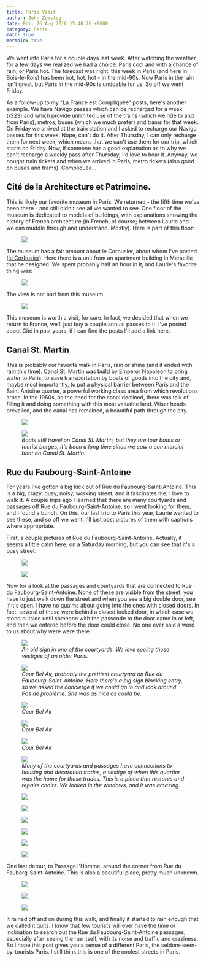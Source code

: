 ```yaml
---
title: Paris Visit
author: John Zumsteg
date: Fri, 26 Aug 2016 15:40:26 +0000
category: Paris
math: true
mermaid: true
---
```

We went into Paris for a couple days last week. After watching the weather for a few days we realized we had a choice: Paris cool and with a chance of rain, or Paris hot. The forecast was right: this week in Paris (and here in Bois-le-Rois) has been hot, hot, hot - in the mid-90s. Now Paris in the rain isn't great, but Paris in the mid-90s is undoable for us. So off we went Friday.

As a follow-up to my "La France est Compliquée" posts, here's another example. We have Navigo passes which can be recharged for a week (\\$23) and which provide unlimited use of the trains (which we ride to and from Paris), metros, buses (which we much prefer) and trams for that week. On Friday we arrived at the train station and I asked to recharge our Navigo passes for this week. Nope, can't do it. After Thursday, I can only recharge them for next week, which means that we can't use them for our trip, which starts on Friday. Now, if someone has a good explanation as to why we can't recharge a weekly pass after Thursday, I'd love to hear it. Anyway, we bought train tickets and when we arrived in Paris, metro tickets (also good on buses and trams). Compliquée...
<h2>Cité de la Architecture et Patrimoine.</h2>
This is likely our favorite museum in Paris. We returned - the fifth time we've been there - and still didn't see all we wanted to see. One floor of the museum is dedicated to models of buildings, with explanations showing the history of French architecture (in French, of course; between Laurie and I we can muddle through and understand. Mostly). Here is part of this floor:

<figure>
	<img src="{{site.url}}/assets/images/2016/08/DSC05197.jpg"/>
	<figcaption></figcaption>
</figure>



The museum has a fair amount about le Corbusier, about whom I've posted (<a href="http://zumsteg.us/?p=3227">le Corbusier</a>). Here there is a unit from an apartment building in Marseille that he designed. We spent probably half an hour in it, and Laurie's favorite thing was:

<figure>
	<img src="{{site.url}}/assets/images/2016/08/DSC05187.jpg"/>
	<figcaption></figcaption>
</figure>



The view is not bad from this museum...

<figure>
	<img src="{{site.url}}/assets/images/2016/08/DSC05199.jpg"/>
	<figcaption></figcaption>
</figure>



This museum is worth a visit, for sure. In fact, we decided that when we return to France, we'll just buy a couple annual passes to it. I've posted about Cité in past years; if I can find the posts I'll add a link here.
<h2>Canal St. Martin</h2>
This is probably our favorite walk in Paris, rain or shine (and it ended with rain this time). Canal St. Martin was build by Emperor Napoleon to bring water to Paris, to ease transportation by boats of goods into the city and, maybe most importantly, to put a physical barrier between Paris and the Saint Antoine quarter, a powerful working class area from which revolutions arose. In the 1960s, as the need for the canal declined, there was talk of filling it and doing something with this most valuable land. Wiser heads prevailed, and the canal has remained, a beautiful path through the city.

<figure>
	<img src="{{site.url}}/assets/images/2016/08/DSC05207.jpg"/>
	<figcaption></figcaption>
</figure>



<figure>
	<img src="{{site.url}}/assets/images/2016/08/DSC05211.jpg"/>
	<figcaption><em>Boats still travel on Canal St. Martin, but they are tour boats or tourist barges; it's been a long time since we saw a commercial boat on Canal St. Martin.</em></figcaption>
</figure>


<h2>Rue du Faubourg-Saint-Antoine</h2>
For years I've gotten a big kick out of Rue du Faubourg-Saint-Antoine. This is a big, crazy, busy, noisy, working street, and it fascinates me; I love to walk it. A couple trips ago I learned that there are many courtyards and passages off Rue du Faubourg-Saint-Antoine, so I went looking for them, and I found a bunch. On this, our last trip to Paris this year, Laurie wanted to see these, and so off we went. I'll just post pictures of them with captions where appropriate.

First, a couple pictures of Rue du Faubourg-Saint-Antoine. Actually, it seems a little calm here, on a Saturday morning, but you can see that it's a busy street.

<figure>
	<img src="{{site.url}}/assets/images/2016/08/DSC05132.jpg"/>
	<figcaption></figcaption>
</figure>

 <figure>
	<img src="{{site.url}}/assets/images/2016/08/DSC05146.jpg"/>
	<figcaption></figcaption>
</figure>



Now for a look at the passages and courtyards that are connected to Rue du Faubourg-Saint-Antoine. None of these are visible from the street; you have to just walk down the street and when you see a big double door, see if it's open. I have no qualms about going into the ones with closed doors. In fact, several of these were behind a closed locked door, in which case we stood outside until someone with the passcode to the door came in or left, and then we entered before the door could close. No one ever said a word to us about why were were there.

<figure>
	<img src="{{site.url}}/assets/images/2016/08/DSC05139.jpg"/>
	<figcaption><em>An old sign in one of the courtyards. We love seeing these vestiges of an older Paris.</em></figcaption>
</figure>



<figure>
	<img src="{{site.url}}/assets/images/2016/08/DSC05140.jpg"/>
	<figcaption><em>Cour Bel Air, probably the prettiest courtyard on Rue du Faubourg-Saint-Antoine. Here there's a big sign blocking entry, so we asked the concierge if we could go in and look around. Pas de problème. She was as nice as could be.</em></figcaption>
</figure>



<figure>
	<img src="{{site.url}}/assets/images/2016/08/DSC05143.jpg"/>
	<figcaption><em>Cour Bel Air</em></figcaption>
</figure>



<figure>
	<img src="{{site.url}}/assets/images/2016/08/DSC05144.jpg"/>
	<figcaption><em>Cour Bel Air</em></figcaption>
</figure>



<figure>
	<img src="{{site.url}}/assets/images/2016/08/DSC05145.jpg"/>
	<figcaption><em>Cour Bel Air</em></figcaption>
</figure>



<figure>
	<img src="{{site.url}}/assets/images/2016/08/DSC05169.jpg"/>
	<figcaption><em>Many of the courtyards and passages have connections to housing and decoration trades, a vestige of when this quartier was the home for those trades. This is a place that restores and repairs chairs. We looked in the windows, and it was amazing.</em></figcaption>
</figure>



<figure>
	<img src="{{site.url}}/assets/images/2016/08/DSC05149.jpg"/>
	<figcaption></figcaption>
</figure>

 <figure>
	<img src="{{site.url}}/assets/images/2016/08/DSC05152.jpg"/>
	<figcaption></figcaption>
</figure>

 <figure>
	<img src="{{site.url}}/assets/images/2016/08/DSC05153.jpg"/>
	<figcaption></figcaption>
</figure>

 <figure>
	<img src="{{site.url}}/assets/images/2016/08/DSC05162.jpg"/>
	<figcaption></figcaption>
</figure>

 <figure>
	<img src="{{site.url}}/assets/images/2016/08/DSC05164.jpg"/>
	<figcaption></figcaption>
</figure>

 <figure>
	<img src="{{site.url}}/assets/images/2016/08/DSC05167.jpg"/>
	<figcaption></figcaption>
</figure>



One last detour, to Passage l'Homme, around the corner from Rue du Fauborg-Saint-Antoine. This is also a beautiful place, pretty much unknown.

<figure>
	<img src="{{site.url}}/assets/images/2016/08/DSC05172.jpg"/>
	<figcaption></figcaption>
</figure>

 <figure>
	<img src="{{site.url}}/assets/images/2016/08/DSC05177.jpg"/>
	<figcaption></figcaption>
</figure>

 <figure>
	<img src="{{site.url}}/assets/images/2016/08/DSC05180.jpg"/>
	<figcaption></figcaption>
</figure>



It rained off and on during this walk, and finally it started to rain enough that we called it quits. I know that few tourists will ever have the time or inclination to search out the Rue du Faubourg-Saint-Antoine passages, especially after seeing the rue itself, with its noise and traffic and craziness. So I hope this post gives you a sense of a different Paris, the seldom-seen-by-tourists Paris. I still think this is one of the coolest streets in Paris.

&nbsp;

